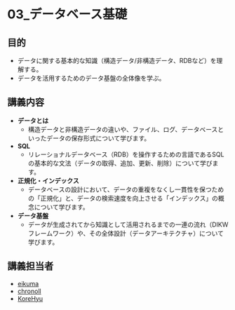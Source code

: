 # 03_データベース基礎

## 目的
- データに関する基本的な知識（構造データ/非構造データ、RDBなど）を理解する。
- データを活用するためのデータ基盤の全体像を学ぶ。

## 講義内容
- **データとは**
  - 構造データと非構造データの違いや、ファイル、ログ、データベースといったデータの保存形式について学びます。
- **SQL**
  - リレーショナルデータベース（RDB）を操作するための言語であるSQLの基本的な文法（データの取得、追加、更新、削除）について学びます。
- **正規化・インデックス**
  - データベースの設計において、データの重複をなくし一貫性を保つための「正規化」と、データの検索速度を向上させる「インデックス」の概念について学びます。
- **データ基盤**
  - データが生成されてから知識として活用されるまでの一連の流れ（DIKWフレームワーク）や、その全体設計（データアーキテクチャ）について学びます。

## 講義担当者
- [eikuma](https://github.com/eikuma)
- [chronoll](https://github.com/chronoll)
- [KoreHyu](https://github.com/KoreHyu)
